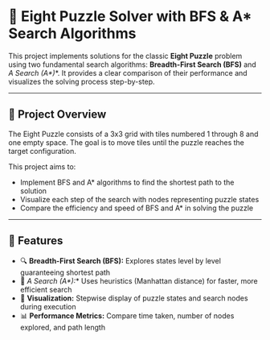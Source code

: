 # 🧩 Eight Puzzle Solver with BFS & A* Search Algorithms

This project implements solutions for the classic **Eight Puzzle** problem using two fundamental search algorithms: **Breadth-First Search (BFS)** and **A* Search (A\*)**. It provides a clear comparison of their performance and visualizes the solving process step-by-step.

---

## 🎯 Project Overview

The Eight Puzzle consists of a 3x3 grid with tiles numbered 1 through 8 and one empty space. The goal is to move tiles until the puzzle reaches the target configuration.

This project aims to:

- Implement BFS and A* algorithms to find the shortest path to the solution  
- Visualize each step of the search with nodes representing puzzle states  
- Compare the efficiency and speed of BFS and A* in solving the puzzle  

---

## 🚀 Features

- 🔍 **Breadth-First Search (BFS):** Explores states level by level guaranteeing shortest path  
- 🌟 **A* Search (A\*):** Uses heuristics (Manhattan distance) for faster, more efficient search  
- 🎨 **Visualization:** Stepwise display of puzzle states and search nodes during execution  
- 📊 **Performance Metrics:** Compare time taken, number of nodes explored, and path length  



